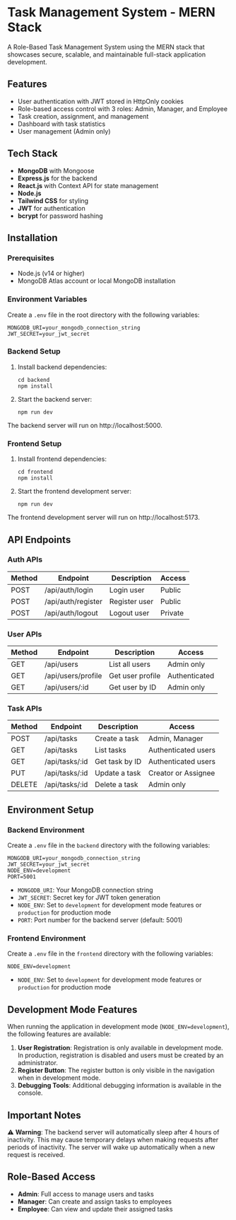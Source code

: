 # Task Management System - MERN Stack

A Role-Based Task Management System using the MERN stack that showcases secure, scalable, and maintainable full-stack application development.

## Features

- User authentication with JWT stored in HttpOnly cookies
- Role-based access control with 3 roles: Admin, Manager, and Employee
- Task creation, assignment, and management
- Dashboard with task statistics
- User management (Admin only)

## Tech Stack

- **MongoDB** with Mongoose
- **Express.js** for the backend
- **React.js** with Context API for state management
- **Node.js**
- **Tailwind CSS** for styling
- **JWT** for authentication
- **bcrypt** for password hashing

## Installation

### Prerequisites

- Node.js (v14 or higher)
- MongoDB Atlas account or local MongoDB installation

### Environment Variables

Create a `.env` file in the root directory with the following variables:

```
MONGODB_URI=your_mongodb_connection_string
JWT_SECRET=your_jwt_secret
```

### Backend Setup

1. Install backend dependencies:
   ```
   cd backend
   npm install
   ```

2. Start the backend server:
   ```
   npm run dev
   ```

The backend server will run on http://localhost:5000.

### Frontend Setup

1. Install frontend dependencies:
   ```
   cd frontend
   npm install
   ```

2. Start the frontend development server:
   ```
   npm run dev
   ```

The frontend development server will run on http://localhost:5173.

## API Endpoints

### Auth APIs

| Method | Endpoint          | Description     | Access  |
|--------|-------------------|-----------------|---------|
| POST   | /api/auth/login    | Login user      | Public  |
| POST   | /api/auth/register | Register user   | Public  |
| POST   | /api/auth/logout   | Logout user     | Private |

### User APIs

| Method | Endpoint    | Description   | Access      |
|--------|-------------|---------------|-------------|
| GET    | /api/users  | List all users | Admin only  |
| GET    | /api/users/profile | Get user profile | Authenticated |
| GET    | /api/users/:id | Get user by ID | Admin only |

### Task APIs

| Method | Endpoint        | Description      | Access                |
|--------|-----------------|------------------|----------------------|
| POST   | /api/tasks      | Create a task    | Admin, Manager       |
| GET    | /api/tasks      | List tasks       | Authenticated users  |
| GET    | /api/tasks/:id  | Get task by ID   | Authenticated users  |
| PUT    | /api/tasks/:id  | Update a task    | Creator or Assignee  |
| DELETE | /api/tasks/:id  | Delete a task    | Admin only          |

## Environment Setup

### Backend Environment
Create a `.env` file in the `backend` directory with the following variables:

```
MONGODB_URI=your_mongodb_connection_string
JWT_SECRET=your_jwt_secret
NODE_ENV=development
PORT=5001
```

- `MONGODB_URI`: Your MongoDB connection string
- `JWT_SECRET`: Secret key for JWT token generation
- `NODE_ENV`: Set to `development` for development mode features or `production` for production mode
- `PORT`: Port number for the backend server (default: 5001)

### Frontend Environment
Create a `.env` file in the `frontend` directory with the following variables:

```
NODE_ENV=development
```

- `NODE_ENV`: Set to `development` for development mode features or `production` for production mode

## Development Mode Features

When running the application in development mode (`NODE_ENV=development`), the following features are available:

1. **User Registration**: Registration is only available in development mode. In production, registration is disabled and users must be created by an administrator.
2. **Register Button**: The register button is only visible in the navigation when in development mode.
3. **Debugging Tools**: Additional debugging information is available in the console.

## Important Notes

⚠️ **Warning**: The backend server will automatically sleep after 4 hours of inactivity. This may cause temporary delays when making requests after periods of inactivity. The server will wake up automatically when a new request is received.

## Role-Based Access

- **Admin**: Full access to manage users and tasks
- **Manager**: Can create and assign tasks to employees
- **Employee**: Can view and update their assigned tasks 